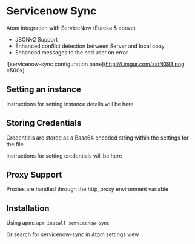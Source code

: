# Servicenow Sync

Atom integration with ServiceNow (Eureka & above)

* JSONv2 Support
* Enhanced conflict detection between Server and local copy
* Enhanced messages to the end user on error

![servicenow-sync configuration pane](http://i.imgur.com/zatN393.png =500x)

## Setting an instance

Instructions for setting instance details will be here

## Storing Credentials

Credentials are stored as a Base64 encoded string within the settings
for the file.

Instructions for setting credentials will be here

## Proxy Support

Proxies are handled through the http_proxy environment variable

## Installation

Using apm:
`apm install servicenow-sync`

Or search for servicenow-sync in Atom settings view
